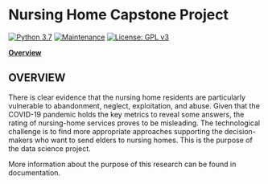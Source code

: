 # Nursing Home Capstone Project

[![Python 3.7](https://img.shields.io/badge/python-3.7-blue.svg)](https://www.python.org/downloads/release/python-380/)
[![Maintenance](https://img.shields.io/badge/Maintained%3F-yes-green.svg)](https://github.com/jonahwinninghoff/Springboard/graphs/commit-activity)
[![License: GPL v3](https://img.shields.io/badge/License-GPLv3-blue.svg)](https://www.gnu.org/licenses/gpl-3.0)

**[Overview](#overview)**


## OVERVIEW <a id='overview'></a>

There is clear evidence that the nursing home residents are particularly vulnerable to abandonment, neglect, exploitation, and abuse. Given that the COVID-19 pandemic holds the key metrics to reveal some answers, the rating of nursing-home services proves to be misleading. The technological challenge is to find more appropriate approaches supporting the decision-makers who want to send elders to nursing homes. This is the purpose of the data science project.

More information about the purpose of this research can be found in documentation.
